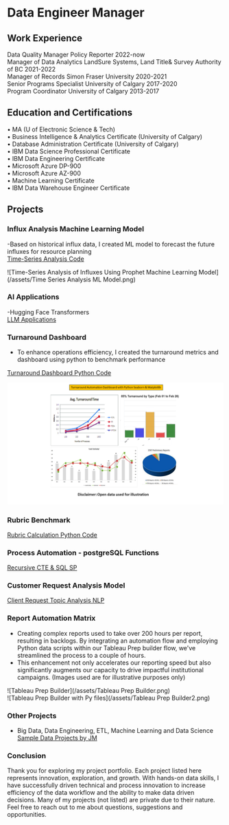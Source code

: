# Data Engineer Manager

## Work Experience
Data Quality Manager       Policy Reporter 						2022-now \
Manager of Data Analytics  LandSure Systems, Land Title& Survey Authority of BC 	2021-2022 \
Manager of Records         Simon Fraser University 				2020-2021 \
Senior Programs Specialist University of Calgary 					2017-2020 \
Program Coordinator        University of Calgary 					2013-2017 
 
## Education and Certifications
•	MA (U of Electronic Science & Tech) \
•	Business Intelligence & Analytics Certificate (University of Calgary) \
•	Database Administration Certificate (University of Calgary) \
•	IBM Data Science Professional Certificate \
•	IBM Data Engineering Certificate \
•	Microsoft Azure DP-900 \
•	Microsoft Azure AZ-900  \
•	Machine Learning Certificate \
•	IBM Data Warehouse Engineer Certificate 

## Projects
### Influx Analysis Machine Learning Model

  -Based on historical influx data, I created ML model to forecast the future influxes for resource planning  
  [Time-Series Analysis Code](https://github.com/mengjin2211/github-portfolio-JM/blob/main/sample%20code/Time-series%20Analysis%20Model)  
  
  ![Time-Series Analysis of Influxes Using Prophet Machine Learning Model](/assets/Time Series Analysis ML Model.png)  
  
### AI Applications 
 -Hugging Face Transformers  
 [LLM Applications](https://github.com/mengjin2211/github-portfolio-JM/blob/main/sample%20code/AI-Transformers)    
                     
### Turnaround Dashboard
  - To enhance operations efficiency, I created the turnaround metrics and dashboard using python to benchmark performance    

[Turnaround Dashboard Python Code](https://github.com/mengjin2211/github-portfolio-JM/blob/main/sample%20code/Turnaround%20Calculation%20Python%20Code%20Ingestion%20SQL%20DB)
    
![Turnaround Dashboard](/assets/Turnaround.png)     

### Rubric Benchmark  

[Rubric Calculation Python Code](https://github.com/mengjin2211/github-portfolio-JM/blob/main/sample%20code/rubric%20calculation%20python%20code)    
    
### Process Automation - postgreSQL Functions
[Recursive CTE & SQL SP](https://github.com/mengjin2211/github-portfolio-JM/blob/main/sample%20code/SQL%20Automation)   

### Customer Request Analysis Model
[Client Request Topic Analysis NLP](https://github.com/mengjin2211/github-portfolio-JM/blob/main/sample%20code/Customer%20Request%20Analysis%20NLP%20Model)   

### Report Automation Matrix
- Creating complex reports used to take over 200 hours per report, resulting in backlogs. By integrating an automation flow and employing Python data scripts within our Tableau Prep builder flow, we've streamlined the process to a couple of hours.
- This enhancement not only accelerates our reporting speed but also significantly augments our capacity to drive impactful institutional campaigns. (Images used are for illustrative purposes only)    

![Tableau Prep Builder](/assets/Tableau Prep Builder.png) 	 
![Tableau Prep Builder with Py files](/assets/Tableau Prep Builder2.png)     	

### Other Projects 
 - Big Data, Data Engineering, ETL, Machine Learning and Data Science      
[Sample Data Projects by JM](https://github.com/mengjin2211/sample-work)  

### Conclusion  
Thank you for exploring my project portfolio. Each project listed here represents innovation, exploration, and growth. With hands-on data skills, I have successfully driven technical and process innovation to increase efficiency of the data workflow and the ability to make data driven decisions. Many of my projects (not listed) are private due to their nature. Feel free to reach out to me about questions, suggestions and opportunities.  

